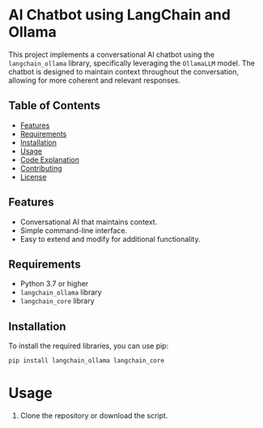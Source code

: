 # AI Chatbot using LangChain and Ollama

This project implements a conversational AI chatbot using the `langchain_ollama` library, specifically leveraging the `OllamaLLM` model. The chatbot is designed to maintain context throughout the conversation, allowing for more coherent and relevant responses.

## Table of Contents

- [Features](#features)
- [Requirements](#requirements)
- [Installation](#installation)
- [Usage](#usage)
- [Code Explanation](#code-explanation)
- [Contributing](#contributing)
- [License](#license)

## Features

- Conversational AI that maintains context.
- Simple command-line interface.
- Easy to extend and modify for additional functionality.

## Requirements

- Python 3.7 or higher
- `langchain_ollama` library
- `langchain_core` library

## Installation

To install the required libraries, you can use pip:

```bash
pip install langchain_ollama langchain_core

```

# Usage
1. Clone the repository or download the script.